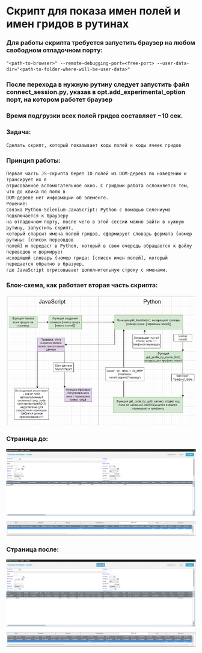 # Скрипт для показа имен полей и имен гридов в рутинах

### Для работы скрипта требуется запустить браузер на любом свободном отладочном порту:

```
"<path-to-browser>" --remote-debugging-port=<free-port> --user-data-dir="<path-to-folder-where-will-be-user-data>"
```
### После перехода в нужную рутину следует запустить файл connect_session.py, указав в opt.add_experimental_option порт, на котором работет браузер

### Время подгрузки всех полей гридов составляет ~10 сек.

### Задача:
    Сделать скрипт, который показывает коды полей и коды ячеек гридов

### Принцип работы:

    
    Первая часть JS-скрипта берет ID полей из DOM-дерева по наведению и трансирует их в 
    отрисованное вспомогательное окно. С гридами работа осложняется тем, что до клика по полю в 
    DOM-дереве нет информации об элементе. 
    Решение:
    Связка Python-Selenium-JavaScript: Python с помощью Селениума подключается к браузеру
    на отладочном порту, после чего в этой сессии можно зайти в нужную рутину, запустить скрипт,
    который спарсит имена полей гридов, сформирует словарь формата {номер рутины: [список переовдов
    полей] и передаст в Python, который в свою очередь обращается к файлу переводов и формирует 
    исходящий словарь {номер грида: [список имен полей], который передается обратно в бразуер, 
    где JavaScript отрисовывает дополнительную строку с именами. 
### Блок-схема, как работает вторая часть скрипта:
![](./readme_pics/image-2021-12-03-16-58-23-503.png)

### Страница до:
![](./readme_pics/before.png)

### Страница после:
![](./readme_pics/after.png)
